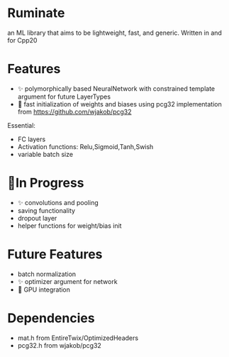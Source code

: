 # Ruminate
an ML library that aims to be lightweight, fast, and generic. Written in and for Cpp20

# Features
* :sparkles: polymorphically based NeuralNetwork with constrained template argument for future LayerTypes
* :racehorse: fast initialization of weights and biases using pcg32 implementation from https://github.com/wjakob/pcg32

Essential:
* FC layers
* Activation functions: Relu,Sigmoid,Tanh,Swish
* variable batch size

# :construction:In Progress
* :sparkles: convolutions and pooling
* saving functionality
* dropout layer
* helper functions for weight/bias init

# Future Features
* batch normalization
* :sparkles: optimizer argument for network
* :racehorse: GPU integration

# Dependencies
* mat.h    from EntireTwix/OptimizedHeaders
* pcg32.h  from wjakob/pcg32
